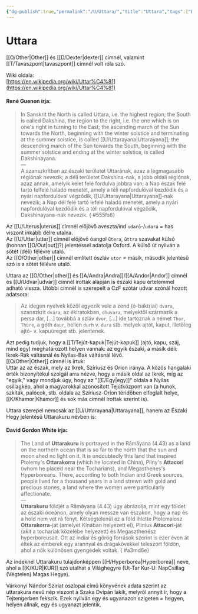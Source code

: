 ```yaml
---
{"dg-publish":true,"permalink":"/U/Uttara/","title":"Uttara","tags":["Englishtexttranslated"],"created":"2023-10-17T08:05","updated":"2025-07-12T00:26"}
---
```



# Uttara

[[O/Other\|Other]] és [[D/Dexter\|dexter]] címnél, valamint [[T/Tavaszpont\|tavaszpont]] címnél volt róla szó.  

Wiki oldala:  
[https://en.wikipedia.org/wiki/Uttar%C4%81](https://en.wikipedia.org/wiki/Uttar%C4%81)

#### René Guenon írja:  

> In Sanskrit the North is called Uttara, i.e. the highest region; the South is called Dakshina, the region to the right, i.e. the one which is on one's right in turning to the East; the ascending march of the Sun towards the North, beginning with the winter solstice and terminating at the summer solstice, is called [[U/Uttarayana\|Uttarayana]]; the descending march of the Sun towards the South, beginning with the summer solstice and ending at the winter solstice, is called Dakshinayana.  
> —  
> A szanszkritban az északi területet Uttarának, azaz a legmagasabb régiónak nevezik; a déli területet Dakshina-nak, a jobb oldali régiónak, azaz annak, amelyik kelet felé fordulva jobbra van; a Nap észak felé tartó felfelé haladó menetét, amely a téli napfordulóval kezdődik és a nyári napfordulóval végződik, [[U/Uttarayana\|Uttarayana]]-nak nevezik; a Nap dél felé tartó lefelé haladó menetét, amely a nyári napfordulóval kezdődik és a téli napfordulóval végződik, Dakshinayana-nak nevezik.  { #555fs6}


  
Az [[U/Uterus\|uterus]] címnél előjövő aveszta/ind `udarō`-/`udará` = has viszont inkább délre utalna.  
Az [[U/Utter\|utter]] címnél előjövő óangol `ūtera`, `ūttra` szavakat külső (honnan [[O/Out\|out]]?) jelentéssel adatolja Oxford. A külső út nyilván a sötét (déli) félévre utaló.  
Az [[O/Other\|other]] címnél említett ószláv `utor` = másik, második jelentésű szó is a sötét félévre utaló.  

Uttara az [[O/Other\|other]] és [[A/Andra\|Andra]]/[[A/Andor\|Andor]] címnél és [[U/Udvar\|udvar]] címnél írottak alapján is északi kapu értelemmel adható vissza. Utóbbi címnél is szerepelt a CzF szótár udvar szónál hozott adatsora:  
> Az idegen nyelvek közől egyezik vele a zend (ó-baktriai) `dvara`, szanszkrit `dvára`, az ékiratokban, `dhuvara`, melyektől származik a persa dar, \[...\] továbbá a szláv `dvor`, \[...\] ide tartoznak a német `Thor`, `Thüre`, a góth `daur`, hellen `durh` v. `dura` stb. melyek ajtót, kaput, illetőleg ajtó- v. kapuüreget stb. jelentenek.  

Azt pedig tudjuk, hogy a [[T/Tejút-kapuk\|Tejút-kapuk]] (ajtó, kapu, száj, mind egy) meghatározott helyen vannak: az egyik északi, a másik déli: Ikrek-Rák váltásnál és Nyilas-Bak váltásnál lévő.  
[[O/Other\|Other]] címnél is írtuk:  
Uttar az az észak, mely az Ikrek, Szíriusz és Orion iránya. A közös hangalaki érték bizonyítékul szolgál arra nézve, hogy a másik oldal az Ikrek, míg az "egyik," vagy mondjuk úgy, hogy az "[[E/Egy\|egy]]" oldala a Nyilas csillagkép, ahol a magyarokkal azonosított Tejútközpont van (a hunok, szkíták, palócok, stb. oldala az Szíriusz-Orion téridőben elfoglalt helye, [[K/Khamor\|Khamor]] és sok más címnél írottak szerint is).  

Uttara szerepel nemcsak az [[U/Uttarayana\|Uttarayana]], hanem az Északi Hegy jelentésű Uttarakuru névben is:  

#### David Gordon White írja:

> The Land of **Uttarakuru** is portrayed in the Rāmāyana (4.43) as a land on the northern ocean that is so far to the north that the sun and moon shed no light on it. It is undoubtedly this land that inspired Ptolemy's **Ottarakorra** (which he located in China), Pliny's **Attacori** (whom he placed near the Tocharians), and Megasthenes's Hyperboreans. There, according to both Indian and Greek sources, people lived for a thousand years in a land strewn with gold and precious stones, a land where the women were particularly affectionate.  
> —  
> **Uttarakuru** földjét a Rāmāyana (4.43) úgy ábrázolja, mint egy földet az északi óceánon, amely olyan messze van északon, hogy a nap és a hold nem vet rá fényt. Kétségtelenül ez a föld ihlette Ptolemaiosz **Ottarakorra**-ját (amelyet Kínában helyezett el), Plinius **Attacori**-ját (akit a tochariak közelébe helyezett) és Megaszthenész hyperboreusait. Ott az indiai és görög források szerint is ezer éven át éltek az emberek egy arannyal és drágakövekkel teleszórt földön, ahol a nők különösen gyengédek voltak.  { #a3md6e}


Az indeknél Uttarakuru tulajdonképpen [[H/Hyperborea\|Hyperborea]] neve, ahol a [[K/KUR\|KUR]] szó utalhat a Világhegyre (Ut-Tar Kur-U: NapCsillag (Végtelen) Magas Hegye).  

Várkonyi Nándor Sziriat oszlopai című könyvének adata szerint az uttarakura nevű nép viszont a Szaka Dvipán lakik, melyről annyit ír, hogy a Tejtengerben fekszik. Ezek nyilván egy és ugyanazon szigeten = hegyen, helyen állnak, egy és ugyanazt jelentik.  
